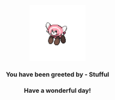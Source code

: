 <p align="center">
    <img src="https://raw.githubusercontent.com/PokeAPI/sprites/master/sprites/pokemon/759.png" width="150" height="150">
</p>
<h3 align="center">You have been greeted by - <b>Stufful</b></h3>
<h3 align="center">Have a wonderful day!</h3>
